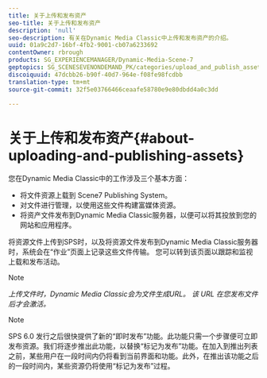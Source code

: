 ```yaml
---
title: 关于上传和发布资产
seo-title: 关于上传和发布资产
description: 'null'
seo-description: 有关在Dynamic Media Classic中上传和发布资产的介绍。
uuid: 01a9c2d7-16bf-4fb2-9001-cb07a6233692
contentOwner: rbrough
products: SG_EXPERIENCEMANAGER/Dynamic-Media-Scene-7
geptopics: SG_SCENESEVENONDEMAND_PK/categories/upload_and_publish_assets
discoiquuid: 47dcbb26-b90f-40d7-964e-f08fe98fcdbb
translation-type: tm+mt
source-git-commit: 32f5e03766466ceaafe58780e9e80dbdd4a0c3dd

---
```



# 关于上传和发布资产{#about-uploading-and-publishing-assets}

您在Dynamic Media Classic中的工作涉及三个基本方面：

* 将文件资源上载到 Scene7 Publishing System。
* 对文件进行管理，以使用这些文件构建富媒体资源。
* 将资产文件发布到Dynamic Media Classic服务器，以便可以将其投放到您的网站和应用程序。

将资源文件上传到SPS时，以及将资源文件发布到Dynamic Media Classic服务器时，系统会在“作业”页面上记录这些文件传输。 您可以转到该页面以跟踪和监视上载和发布活动。

>[!NOTE]
>
>*上传文件时，Dynamic Media Classic会为文件生成URL。 该 URL 在您发布文件后才会激活。*

>[!NOTE]
>
>SPS 6.0 发行之后很快提供了新的“即时发布”功能。此功能只需一个步骤便可立即发布资源。我们将逐步推出此功能，以替换“标记为发布”功能。在加入到推出列表之前，某些用户在一段时间内仍将看到当前界面和功能。此外，在推出该功能之后的一段时间内，某些资源仍将使用“标记为发布”过程。

